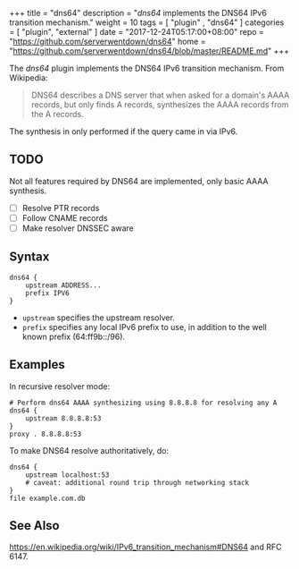 +++
title = "dns64"
description = "*dns64* implements the DNS64 IPv6 transition mechanism."
weight = 10
tags = [  "plugin" , "dns64" ]
categories = [ "plugin", "external" ]
date = "2017-12-24T05:17:00+08:00"
repo = "https://github.com/serverwentdown/dns64"
home = "https://github.com/serverwentdown/dns64/blob/master/README.md"
+++

The *dns64* plugin implements the DNS64 IPv6 transition mechanism. From Wikipedia:

> DNS64 describes a DNS server that when asked for a domain's AAAA records, but only finds
> A records, synthesizes the AAAA records from the A records.

The synthesis in only performed if the query came in via IPv6.

## TODO

Not all features required by DNS64 are implemented, only basic AAAA synthesis. 

* [ ] Resolve PTR records
* [ ] Follow CNAME records
* [ ] Make resolver DNSSEC aware

## Syntax

~~~
dns64 {
    upstream ADDRESS...
    prefix IPV6
}
~~~

* `upstream` specifies the upstream resolver.
* `prefix` specifies any local IPv6 prefix to use, in addition to the well known
  prefix (64:ff9b::/96).

## Examples

In recursive resolver mode:

~~~
# Perform dns64 AAAA synthesizing using 8.8.8.8 for resolving any A 
dns64 {
    upstream 8.8.8.8:53
}
proxy . 8.8.8.8:53
~~~

To make DNS64 resolve authoritatively, do:

~~~
dns64 {
    upstream localhost:53
    # caveat: additional round trip through networking stack
}
file example.com.db
~~~

## See Also

<https://en.wikipedia.org/wiki/IPv6_transition_mechanism#DNS64> and RFC 6147.
